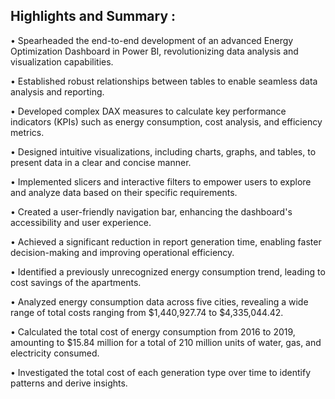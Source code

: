## Highlights and Summary :

•	Spearheaded the end-to-end development of an advanced Energy Optimization Dashboard in Power BI, revolutionizing data analysis and visualization capabilities.

•	Established robust relationships between tables to enable seamless data analysis and reporting.

•	Developed complex DAX measures to calculate key performance indicators (KPIs) such as energy consumption, cost analysis, and efficiency metrics.

•	Designed intuitive visualizations, including charts, graphs, and tables, to present data in a clear and concise manner.

•	Implemented slicers and interactive filters to empower users to explore and analyze data based on their specific requirements.

•	Created a user-friendly navigation bar, enhancing the dashboard's accessibility and user experience.

•	Achieved a significant reduction in report generation time, enabling faster decision-making and improving operational efficiency.

•	Identified a previously unrecognized energy consumption trend, leading to cost savings of the apartments.

•	Analyzed energy consumption data across five cities, revealing a wide range of total costs ranging from $1,440,927.74 to $4,335,044.42.

•	Calculated the total cost of energy consumption from 2016 to 2019, amounting to $15.84 million for a total of 210 million units of water, gas, and electricity consumed.

•	Investigated the total cost of each generation type over time to identify patterns and derive insights.

